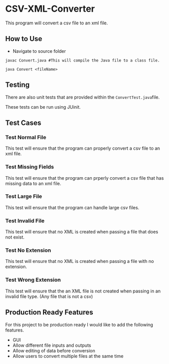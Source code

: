 # CSV-XML-Converter

This program will convert a csv file to an xml file.

## How to Use

* Navigate to source folder  
```
javac Convert.java #This will compile the Java file to a class file.

java Convert <fileName>
```

## Testing

There are also unit tests that are provided within the `ConvertTest.java`file.

These tests can be run using JUinit.

## Test Cases

### Test Normal File
This test will ensure that the program can properly convert a csv file to an xml file.

### Test Missing Fields
This test will ensure that the program can prperly convert a csv file that has missing data to an xml file.
### Test Large File
This test will ensure that the program can handle large csv files.

### Test Invalid File
This test will ensure that no XML is created when passing a file that does not exist.

### Test No Extension

This test will ensure that no XML is created when passing a file with no extension.

### Test Wrong Extension
This test will ensure that the an XML file is not created when passing in an invalid file type. (Any file that is not a csv)


## Production Ready Features

For this project to be production ready I would like to add the following features.
* GUI
* Allow different file inputs and outputs
* Allow editing of data before conversion
* Allow users to convert multiple files at the same time

